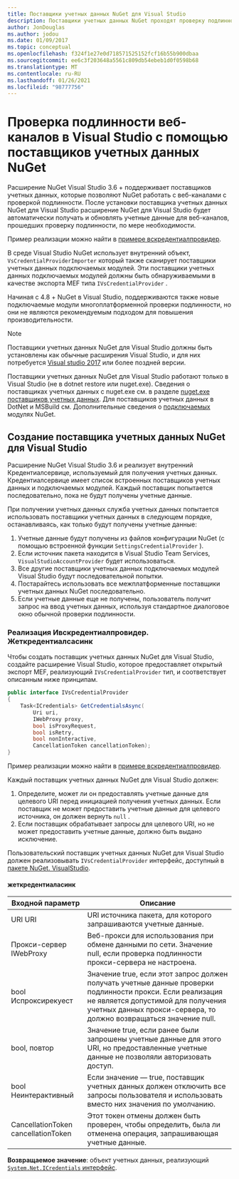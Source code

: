 ```yaml
---
title: Поставщики учетных данных NuGet для Visual Studio
description: Поставщики учетных данных NuGet проходят проверку подлинности с помощью веб-каналов, реализовав интерфейс Ивскредентиалпровидер в расширении Visual Studio.
author: JonDouglas
ms.author: jodou
ms.date: 01/09/2017
ms.topic: conceptual
ms.openlocfilehash: f324f1e27e0d718571525152fcf16b55b900dbaa
ms.sourcegitcommit: ee6c3f203648a5561c809db54ebeb1d0f0598b68
ms.translationtype: MT
ms.contentlocale: ru-RU
ms.lasthandoff: 01/26/2021
ms.locfileid: "98777756"
---
```

# <a name="authenticating-feeds-in-visual-studio-with-nuget-credential-providers"></a>Проверка подлинности веб-каналов в Visual Studio с помощью поставщиков учетных данных NuGet

Расширение NuGet Visual Studio 3.6 + поддерживает поставщиков учетных данных, которые позволяют NuGet работать с веб-каналами с проверкой подлинности.
После установки поставщика учетных данных NuGet для Visual Studio расширение NuGet для Visual Studio будет автоматически получать и обновлять учетные данные для веб-каналов, прошедших проверку подлинности, по мере необходимости.

Пример реализации можно найти в [примере вскредентиалпровидер](https://github.com/NuGet/Samples/tree/master/VsCredentialProvider).

В среде Visual Studio NuGet использует внутренний объект, `VsCredentialProviderImporter` который также сканирует поставщики учетных данных подключаемых модулей. Эти поставщики учетных данных подключаемых модулей должны быть обнаруживаемыми в качестве экспорта MEF типа `IVsCredentialProvider` .

Начиная с 4.8 + NuGet в Visual Studio, поддерживаются также новые подключаемые модули многоплатформенной проверки подлинности, но они не являются рекомендуемым подходом для повышения производительности.

> [!Note]
> Поставщики учетных данных NuGet для Visual Studio должны быть установлены как обычные расширения Visual Studio, и для них потребуется [Visual studio 2017](https://aka.ms/vs/15/release/vs_enterprise.exe) или более поздней версии.
>
> Поставщики учетных данных NuGet для Visual Studio работают только в Visual Studio (не в dotnet restore или nuget.exe). Сведения о поставщиках учетных данных с nuget.exe см. в разделе [nuget.exe поставщиков учетных данных](nuget-exe-Credential-providers.md).
> Для поставщиков учетных данных в DotNet и MSBuild см. Дополнительные сведения о [подключаемых](nuget-cross-platform-authentication-plugin.md) модулях NuGet.

## <a name="creating-a-nuget-credential-provider-for-visual-studio"></a>Создание поставщика учетных данных NuGet для Visual Studio

Расширение NuGet Visual Studio 3.6 и реализует внутренний Кредентиалсервице, используемый для получения учетных данных. Кредентиалсервице имеет список встроенных поставщиков учетных данных и подключаемых модулей. Каждый поставщик попытается последовательно, пока не будут получены учетные данные.

При получении учетных данных служба учетных данных попытается использовать поставщики учетных данных в следующем порядке, останавливаясь, как только будут получены учетные данные:

1. Учетные данные будут получены из файлов конфигурации NuGet (с помощью встроенной функции `SettingsCredentialProvider` ).
1. Если источник пакета находится в Visual Studio Team Services, `VisualStudioAccountProvider` будет использоваться.
1. Все другие поставщики учетных данных подключаемых модулей Visual Studio будут последовательной попытки.
1. Постарайтесь использовать все межплатформенные поставщики учетных данных NuGet последовательно.
1. Если учетные данные еще не получены, пользователь получит запрос на ввод учетных данных, используя стандартное диалоговое окно обычной проверки подлинности.

### <a name="implementing-ivscredentialprovidergetcredentialsasync"></a>Реализация Ивскредентиалпровидер. Жеткредентиалсасинк

Чтобы создать поставщик учетных данных NuGet для Visual Studio, создайте расширение Visual Studio, которое предоставляет открытый экспорт MEF, реализующий `IVsCredentialProvider` тип, и соответствует описанным ниже принципам.

```cs
public interface IVsCredentialProvider
{
    Task<ICredentials> GetCredentialsAsync(
        Uri uri,
        IWebProxy proxy,
        bool isProxyRequest,
        bool isRetry,
        bool nonInteractive,
        CancellationToken cancellationToken);
}
```

Пример реализации можно найти в [примере вскредентиалпровидер](https://github.com/NuGet/Samples/tree/master/VsCredentialProvider).

Каждый поставщик учетных данных NuGet для Visual Studio должен:

1. Определите, может ли он предоставлять учетные данные для целевого URI перед инициацией получения учетных данных. Если поставщик не может предоставить учетные данные для целевого источника, он должен вернуть `null` .
1. Если поставщик обрабатывает запросы для целевого URI, но не может предоставить учетные данные, должно быть выдано исключение.

Пользовательский поставщик учетных данных NuGet для Visual Studio должен реализовывать `IVsCredentialProvider` интерфейс, доступный в [пакете NuGet. VisualStudio](https://www.nuget.org/packages/NuGet.VisualStudio/).

#### <a name="getcredentialasync"></a>жеткредентиаласинк

| Входной параметр |Описание|
| ----------------|-----------|
| URI URI | URI источника пакета, для которого запрашиваются учетные данные.|
| Прокси-сервер IWebProxy | Веб-прокси для использования при обмене данными по сети. Значение null, если проверка подлинности прокси-сервера не настроена. |
| bool Испроксирекуест | Значение true, если этот запрос должен получать учетные данные проверки подлинности прокси. Если реализация не является допустимой для получения учетных данных прокси-сервера, то должно возвращаться значение null. |
| bool, повтор | Значение true, если ранее были запрошены учетные данные для этого URI, но предоставленные учетные данные не позволяли авторизовать доступ. |
| bool Неинтерактивный | Если значение — true, поставщик учетных данных должен отключить все запросы пользователя и использовать вместо них значения по умолчанию. |
| CancellationToken cancellationToken | Этот токен отмены должен быть проверен, чтобы определить, была ли отменена операция, запрашивающая учетные данные. |

**Возвращаемое значение**: объект учетных данных, реализующий [ `System.Net.ICredentials` интерфейс](/dotnet/api/system.net.icredentials?view=netstandard-2.0).
